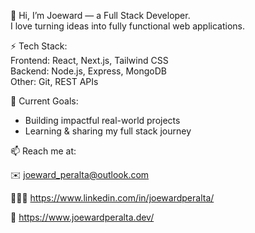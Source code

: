 👋 Hi, I’m Joeward — a Full Stack Developer.  
I love turning ideas into fully functional web applications.  

⚡ Tech Stack:  
Frontend: React, Next.js, Tailwind CSS  
Backend: Node.js, Express, MongoDB  
Other: Git, REST APIs  

🎯 Current Goals:  
- Building impactful real-world projects  
- Learning & sharing my full stack journey

📫 Reach me at: 

✉️ joeward_peralta@outlook.com

👨🏻‍💼 https://www.linkedin.com/in/joewardperalta/

🔗 https://www.joewardperalta.dev/
